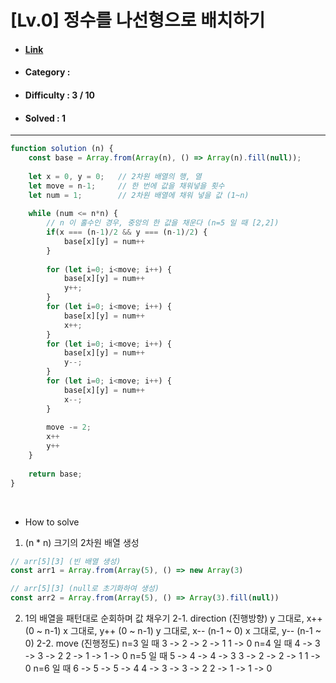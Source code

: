 # [Lv.0] 정수를 나선형으로 배치하기
* #### [Link](https://school.programmers.co.kr/learn/courses/30/lessons/181832)
* #### Category : 
* #### Difficulty : 3 / 10  
* #### Solved : 1

<hr />

```js
function solution (n) {
    const base = Array.from(Array(n), () => Array(n).fill(null));
    
    let x = 0, y = 0;   // 2차원 배열의 행, 열
    let move = n-1;     // 한 번에 값을 채워넣을 횟수 
    let num = 1;        // 2차원 배열에 채워 넣을 값 (1~n)
    
    while (num <= n*n) {
        // n 이 홀수인 경우, 중앙의 한 값을 채운다 (n=5 일 때 [2,2])
        if(x === (n-1)/2 && y === (n-1)/2) {
            base[x][y] = num++
        }
        
        for (let i=0; i<move; i++) {
            base[x][y] = num++
            y++;
        }
        for (let i=0; i<move; i++) {
            base[x][y] = num++
            x++;
        }
        for (let i=0; i<move; i++) {
            base[x][y] = num++
            y--;
        }
        for (let i=0; i<move; i++) {
            base[x][y] = num++
            x--;
        }
        
        move -= 2;
        x++
        y++
    }
    
    return base;
}
```

<br />

* How to solve
1. (n * n) 크기의 2차원 배열 생성
```js
// arr[5][3] (빈 배열 생성)
const arr1 = Array.from(Array(5), () => new Array(3)

// arr[5][3] (null로 초기화하여 생성)
const arr2 = Array.from(Array(5), () => Array(3).fill(null))
```

2. 1의 배열을 패턴대로 순회하며 값 채우기
    2-1. direction (진행방향)
        y 그대로, x++ (0 ~ n-1)
        x 그대로, y++ (0 ~ n-1)
        y 그대로, x-- (n-1 ~ 0)
        x 그대로, y-- (n-1 ~ 0)
    2-2. move (진행정도)
        n=3 일 때
            3 -> 2 -> 2 -> 1
            1 -> 0
        n=4 일 때
            4 -> 3 -> 3 -> 2
            2 -> 1 -> 1 -> 0
        n=5 일 때
            5 -> 4 -> 4 -> 3
            3 -> 2 -> 2 -> 1
        1 -> 0
        n=6 일 때
            6 -> 5 -> 5 -> 4
            4 -> 3 -> 3 -> 2
            2 -> 1 -> 1 -> 0